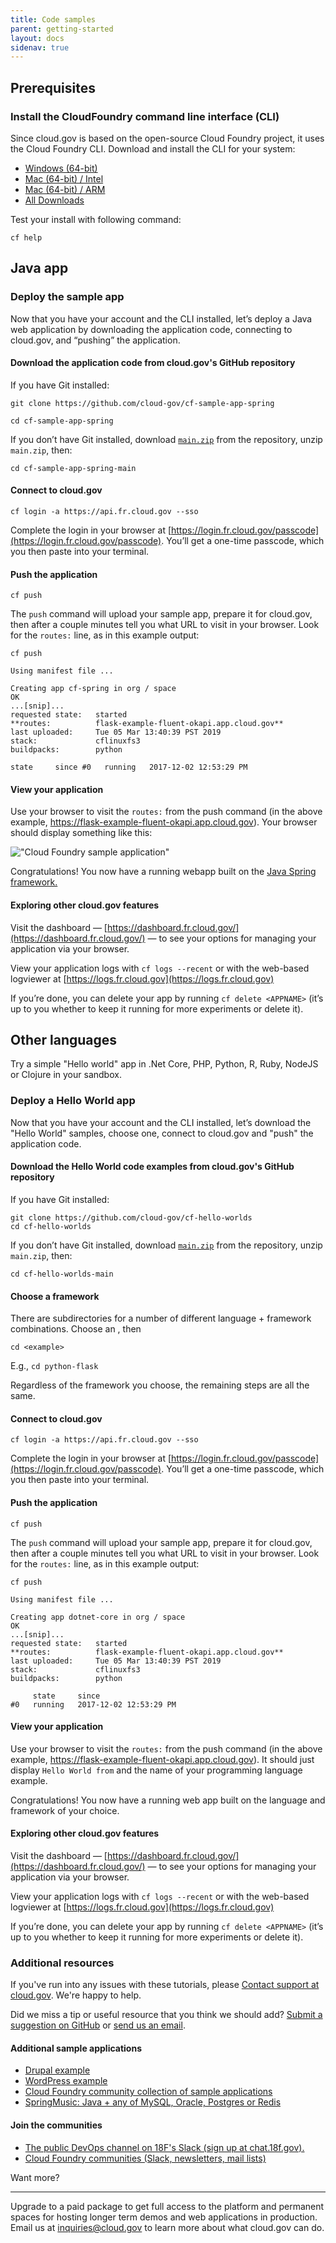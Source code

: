 ```yaml
---
title: Code samples
parent: getting-started
layout: docs
sidenav: true
---
```


## Prerequisites

### Install the CloudFoundry command line interface (CLI)

Since cloud.gov is based on the open-source Cloud Foundry project, it uses the Cloud Foundry CLI. Download and install the CLI for your system:

* [Windows (64-bit)](https://packages.cloudfoundry.org/stable?release=windows64-exe&version=v8&source=github)
* [Mac (64-bit) / Intel](https://packages.cloudfoundry.org/stable?release=macosx64-binary&version=v8&source=github)
* [Mac (64-bit) / ARM](https://packages.cloudfoundry.org/stable?release=macosarm-binary&version=v8&source=github)
* [All Downloads](https://github.com/cloudfoundry/cli?tab=readme-ov-file#downloads)

Test your install with following command:

`cf help`

## Java app

### Deploy the sample app

Now that you have your account and the CLI installed, let’s deploy a Java web application by downloading the application code, connecting to cloud.gov, and “pushing” the application.

#### Download the application code from cloud.gov's GitHub repository

If you have Git installed:

`git clone https://github.com/cloud-gov/cf-sample-app-spring`

`cd cf-sample-app-spring`

If you don’t have Git installed, download [`main.zip`](https://github.com/cloud-gov/cf-sample-app-spring/archive/main.zip) from the repository, unzip `main.zip`, then:

`cd cf-sample-app-spring-main`

#### Connect to cloud.gov

`cf login -a https://api.fr.cloud.gov --sso`

Complete the login in your browser at [https://login.fr.cloud.gov/passcode](https://login.fr.cloud.gov/passcode). You’ll get a one-time passcode, which you then paste into your terminal.

#### Push the application

`cf push`

The `push` command will upload your sample app, prepare it for cloud.gov, then after a couple minutes tell you what URL to visit in your browser. Look for the `routes:` line, as in this example output:

`cf push`

```shell
Using manifest file ...

Creating app cf-spring in org / space
OK
...[snip]...
requested state:   started
**routes:          flask-example-fluent-okapi.app.cloud.gov**
last uploaded:     Tue 05 Mar 13:40:39 PST 2019
stack:             cflinuxfs3
buildpacks:        python

state     since #0   running   2017-12-02 12:53:29 PM
```

#### View your application

Use your browser to visit the `routes:` from the push command (in the above example, https://flask-example-fluent-okapi.app.cloud.gov). Your browser should display something like this:

!["Cloud Foundry sample application"]({{site.baseurl}}/assets/images/content/cf-spring-sample-app.png)

Congratulations! You now have a running webapp built on the [Java Spring framework.](https://spring.io)

#### Exploring other cloud.gov features

Visit the dashboard — [https://dashboard.fr.cloud.gov/](https://dashboard.fr.cloud.gov/) — to see your options for managing your application via your browser.

View your application logs with `cf logs --recent` or with the web-based logviewer at [https://logs.fr.cloud.gov](https://logs.fr.cloud.gov)

If you’re done, you can delete your app by running `cf delete <APPNAME>` (it’s up to you whether to keep it running for more experiments or delete it).

## Other languages

Try a simple "Hello world" app in .Net Core, PHP, Python, R, Ruby, NodeJS or Clojure in your sandbox.

### Deploy a Hello World app

Now that you have your account and the CLI installed, let’s download the "Hello World" samples, choose one, connect to cloud.gov and "push" the application code.

#### Download the Hello World code examples from cloud.gov's GitHub repository

If you have Git installed:

```shell
git clone https://github.com/cloud-gov/cf-hello-worlds
cd cf-hello-worlds
```

If you don’t have Git installed, download [`main.zip`](https://github.com/cloud-gov/cf-hello-worlds/archive/main.zip) from the repository, unzip `main.zip`, then:

`cd cf-hello-worlds-main`

#### Choose a framework

There are subdirectories for a number of different language + framework combinations. Choose an <example>, then

`cd <example>`

E.g., `cd python-flask`

Regardless of the framework you choose, the remaining steps are all the same.

#### Connect to cloud.gov

`cf login -a https://api.fr.cloud.gov --sso`

Complete the login in your browser at [https://login.fr.cloud.gov/passcode](https://login.fr.cloud.gov/passcode). You’ll get a one-time passcode, which you then paste into your terminal.

#### Push the application

`cf push`

The `push` command will upload your sample app, prepare it for cloud.gov, then after a couple minutes tell you what URL to visit in your browser. Look for the `routes:` line, as in this example output:

`cf push`

```shell
Using manifest file ...

Creating app dotnet-core in org / space
OK
...[snip]...
requested state:   started
**routes:          flask-example-fluent-okapi.app.cloud.gov**
last uploaded:     Tue 05 Mar 13:40:39 PST 2019
stack:             cflinuxfs3
buildpacks:        python

     state     since
#0   running   2017-12-02 12:53:29 PM
```

#### View your application

Use your browser to visit the `routes:` from the push command (in the above example, <https://flask-example-fluent-okapi.app.cloud.gov>). It should just display `Hello World from` and the name of your programming language example.

Congratulations! You now have a running web app built on the language and framework of your choice.

#### Exploring other cloud.gov features

Visit the dashboard — [https://dashboard.fr.cloud.gov/](https://dashboard.fr.cloud.gov/) — to see your options for managing your application via your browser.

View your application logs with `cf logs --recent` or with the web-based logviewer at [https://logs.fr.cloud.gov](https://logs.fr.cloud.gov)

If you’re done, you can delete your app by running `cf delete <APPNAME>` (it’s up to you whether to keep it running for more experiments or delete it).

### Additional resources

If you've run into any issues with these tutorials, please [Contact support at cloud.gov](mailto:support@cloud.gov). We're happy to help.

Did we miss a tip or useful resource that you think we should add? [Submit a suggestion on GitHub](https://github.com/cloud-gov/cg-site/issues/new) or [send us an email](mailto:inquiries@cloud.gov?subject=%5BSuggestion%5D%20&body=%0A%0A%0A%0ARefcode:%20quickstart).

#### Additional sample applications

* [Drupal example](https://github.com/cloud-gov/cf-ex-drupal8/)
* [WordPress example](https://github.com/cloud-gov/cf-ex-wordpress)
* [Cloud Foundry community collection of sample applications](https://github.com/cloudfoundry-samples)
* [SpringMusic: Java + any of MySQL, Oracle, Postgres or Redis](https://github.com/cloudfoundry-samples/spring-music)

#### Join the communities

* [The public DevOps channel on 18F's Slack (sign up at chat.18f.gov).](https://chat.18f.gov/)
* [Cloud Foundry communities (Slack, newsletters, mail lists)](https://www.cloudfoundry.org/community/)

Want more?

----------

Upgrade to a paid package to get full access to the platform and permanent spaces for hosting longer term demos and web applications in production. Email us at [inquiries@cloud.gov]({{site.inquiries_email}}) to learn more about what cloud.gov can do.
